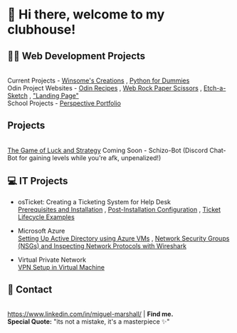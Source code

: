 # 👋 Hi there, welcome to my clubhouse!

## 👩‍💻 Web Development Projects
<br> Current Projects - [Winsome's Creations](https://llessreal.github.io/Winsome-Creations/) , [Python for Dummies](https://llessreal.github.io/Python-for-Dummies/)
<br> Odin Project Websites - [Odin Recipes](https://llessreal.github.io/odin-recipes/) , [Web Rock Paper Scissors](https://llessreal.github.io/RockPaperScissors-Game/) , [Etch-a-Sketch](https://llessreal.github.io/Etch-a-Sketch-thing/) , ["Landing Page"](https://llessreal.github.io/landing-page/)
<br> School Projects - [Perspective Portfolio](https://llessreal.github.io/PERS-PORTFOLIO/)

## Projects
<br> [The Game of Luck and Strategy](https://github.com/LlessReal/The-Game-of-Luck-and-Stategy)
Coming Soon - Schizo-Bot (Discord Chat-Bot for gaining levels while you're afk, unpenalized!)

## 💻 IT Projects
- osTicket: Creating a Ticketing System for Help Desk
<br> [Prerequisites and Installation](https://github.com/LlessReal/osticket-prereqs) , [Post-Installation Configuration](https://github.com/LlessReal/post-install-config) , [Ticket Lifecycle Examples](https://github.com/LlessReal/ticket-lifecycle)

- Microsoft Azure
<br> [Setting Up Active Directory using Azure VMs](https://github.com/LlessReal/configure-ad) , [Network Security Groups (NSGs) and Inspecting Network Protocols with Wireshark](https://github.com/LlessReal/azure-network-protocols)

- Virtual Private Network
<br> [VPN Setup in Virtual Machine](https://github.com/LlessReal/Setting-up-a-VPN)

## 📧 Contact
<br> https://www.linkedin.com/in/miguel-marshall/ | **Find me.**
<br> **Special Quote:** "its not a mistake, it's a masterpiece ✨"

